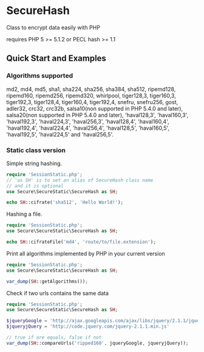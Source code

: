 # SecureHash

Class to encrypt data easily with PHP

requires PHP 5 >= 5.1.2 or PECL hash >= 1.1

## Quick Start and Examples

### Algorithms supported

md2, md4, md5, sha1, sha224, sha256, sha384, sha512, ripemd128, ripemd160, ripemd256, ripemd320, whirlpool, tiger128,3, tiger160,3, tiger192,3, tiger128,4, tiger160,4, tiger192,4, snefru, snefru256, gost, adler32, crc32, crc32b, salsa10(non supported in PHP 5.4.0 and later), salsa20(non supported in PHP 5.4.0 and later), 'haval128,3', 'haval160,3', 'haval192,3', 'haval224,3', 'haval256,3', 'haval128,4', 'haval160,4', 'haval192,4', 'haval224,4', 'haval256,4', 'haval128,5', 'haval160,5', 'haval192,5', 'haval224,5' and 'haval256,5'.

### Static class version

Simple string hashing.

```php
require 'SessionStatic.php';
// 'as SH' is to set an alias of SecureHash class name
// and it is optional
use Secure\SecureStatic\SecureHash as SH;

echo SH::cifrate('sha512', 'Hello World!');
```

Hashing a file.

```php
require 'SessionStatic.php';
use Secure\SecureStatic\SecureHash as SH;

echo SH::cifrateFile('md4', 'route/to/file.extension');
```

Print all algorithms implemented by PHP in your current version

```php
require 'SessionStatic.php';
use Secure\SecureStatic\SecureHash as SH;

var_dump(SH::getAlgorithms());
```

Check if two urls contains the same data

```php
require 'SessionStatic.php';
use Secure\SecureStatic\SecureHash as SH;

$jqueryGoogle = 'http://ajax.googleapis.com/ajax/libs/jquery/2.1.1/jquery.min.js';
$jqueryjQuery = 'http://code.jquery.com/jquery-2.1.1.min.js'

// true if are equals, false if not
var_dump(SH::compareUrls('ripped160', jqueryGoogle, jqueryjQuery));
```


